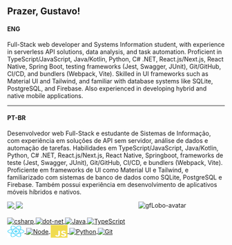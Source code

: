 ## Prazer, Gustavo!

#### ENG

Full-Stack web developer and Systems Information student, with experience in serverless API solutions, data analysis, and task automation. Proficient in TypeScript/JavaScript, Java/Kotlin, Python, C# .NET, React.js/Next.js, React Native, Spring Boot, testing frameworks (Jest, Swagger, JUnit), Git/GitHub, CI/CD, and bundlers (Webpack, Vite). Skilled in UI frameworks such as Material UI and Tailwind, and familiar with database systems like SQLite, PostgreSQL, and Firebase. Also experienced in developing hybrid and native mobile applications.

---

#### PT-BR 

Desenvolvedor web Full-Stack e estudante de Sistemas de Informação, com experiência em soluções de API sem servidor, análise de dados e automação de tarefas. Habilidades em TypeScript/JavaScript, Java/Kotlin, Python, C# .NET, React.js/Next.js, React Native, Springboot, frameworks de teste (Jest, Swagger, JUnit), Git/GitHub, CI/CD, e bundlers (Webpack, Vite). Proficiente em frameworks de UI como Material UI e Tailwind, e familiarizado com sistemas de banco de dados como SQLite, PostgreSQL e Firebase. Também possui experiência em desenvolvimento de aplicativos móveis híbridos e nativos.

<div>
  <img align="right" alt="gfLobo-avatar" height="200" width="200"       src="https://cdn.discordapp.com/icons/731929196774948935/ffc6cf28a3e6df6fa38dbbb0b75787fe.png?size=2048">
</div>


<div>
  <a href="https://github.com/gfLobo">
  <img height="180em" src="https://github-readme-stats.vercel.app/api?username=gfLobo&show_icons=true&theme=dracula&include_all_commits=true&count_private=true"/>
  <img src="https://github-readme-stats.vercel.app/api/top-langs/?username=gfLobo&layout=compact&theme=dracula" height="180em"  />
</div>
  
  <div>
    
  <div style="display: inline_block"><br>
    <img align="center" alt="csharp" height="30" width="40"  src="https://cdn.jsdelivr.net/gh/devicons/devicon/icons/csharp/csharp-original.svg" />
    <img align="center" alt="dot-net" height="30" width="40" src="https://cdn.jsdelivr.net/gh/devicons/devicon/icons/dot-net/dot-net-original.svg" />
    <img align="center" alt="Java" height="30" width="40" src="https://cdn.jsdelivr.net/gh/devicons/devicon/icons/java/java-original.svg" >
    <img align="center" alt="TypeScript" height="30" width="40" src="https://cdn.jsdelivr.net/gh/devicons/devicon/icons/typescript/typescript-original.svg" />
    <img align="center" alt="React" height="30" width="40" src="https://raw.githubusercontent.com/devicons/devicon/master/icons/react/react-original.svg">
    <img align="center" alt="Node" height="30" width="40" src="https://cdn.jsdelivr.net/gh/devicons/devicon/icons/nodejs/nodejs-plain.svg" />
    <img align="center" alt="Js" height="30" width="40" src="https://raw.githubusercontent.com/devicons/devicon/master/icons/javascript/javascript-plain.svg">
    <img align="center" alt="Python" height="30" width="40" src="https://cdn.jsdelivr.net/gh/devicons/devicon/icons/python/python-original.svg" >
    <img align="center" alt="Git" height="30" width="40" src="https://cdn.jsdelivr.net/gh/devicons/devicon/icons/git/git-original.svg">

  </div> 
    
   
 

